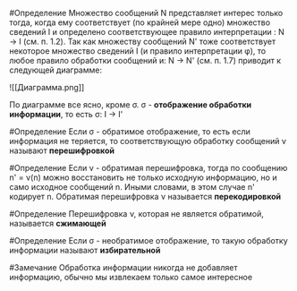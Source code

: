 #Определение Множество сообщений N представляет интерес только тогда, когда ему соответствует (по крайней мере одно) множество сведений I и определено соответствующее правило интерпретации : N → I (см. п. 1.2). Так как множеству сообщений N' тоже соответствует некоторое множество сведений I (и правило интерпретации φ), то любое правило обработки сообщений и: N → N' (см. п. 1.7) приводит к следующей диаграмме:

![[Диаграмма.png]]

По диаграмме все ясно, кроме σ. σ - **отображение обработки информации**, то есть σ: I -> I'

#Определение Если σ - обратимое отображение, то есть если информация не теряется, то соответствующую обработку сообщений ν называют **перешифровкой**

#Определение Если ν - обратимая перешифровка, тогда по сообщению n' =  ν(n) можно восстановить не только исходную информацию, но и само исходное сообщений n. Иными словами, в этом случае n' кодирует n. Обратимая перешифровка  ν называется **перекодировкой**

#Определение Перешифровка ν, которая не является обратимой, называется **сжимающей**

#Определение Если σ - необратимое отображение, то такую обработку информации называют **избирательной**

#Замечание Обработка информации никогда не добавляет информацию, обычно мы извлекаем только самое интересное 